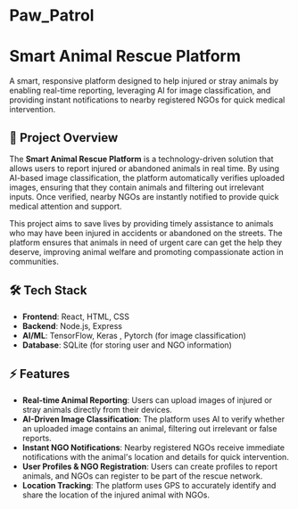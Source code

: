 # Paw_Patrol

# Smart Animal Rescue Platform

A smart, responsive platform designed to help injured or stray animals by enabling real-time reporting, leveraging AI for image classification, and providing instant notifications to nearby registered NGOs for quick medical intervention.

## 🚀 Project Overview

The **Smart Animal Rescue Platform** is a technology-driven solution that allows users to report injured or abandoned animals in real time. By using AI-based image classification, the platform automatically verifies uploaded images, ensuring that they contain animals and filtering out irrelevant inputs. Once verified, nearby NGOs are instantly notified to provide quick medical attention and support.

This project aims to save lives by providing timely assistance to animals who may have been injured in accidents or abandoned on the streets. The platform ensures that animals in need of urgent care can get the help they deserve, improving animal welfare and promoting compassionate action in communities.

## 🛠️ Tech Stack

- **Frontend**: React, HTML, CSS 
- **Backend**: Node.js, Express 
- **AI/ML**: TensorFlow, Keras , Pytorch (for image classification)
- **Database**: SQLite (for storing user and NGO information)


## ⚡ Features

- **Real-time Animal Reporting**: Users can upload images of injured or stray animals directly from their devices.
- **AI-Driven Image Classification**: The platform uses AI to verify whether an uploaded image contains an animal, filtering out irrelevant or false reports.
- **Instant NGO Notifications**: Nearby registered NGOs receive immediate notifications with the animal's location and details for quick intervention.
- **User Profiles & NGO Registration**: Users can create profiles to report animals, and NGOs can register to be part of the rescue network.
- **Location Tracking**: The platform uses GPS to accurately identify and share the location of the injured animal with NGOs.
